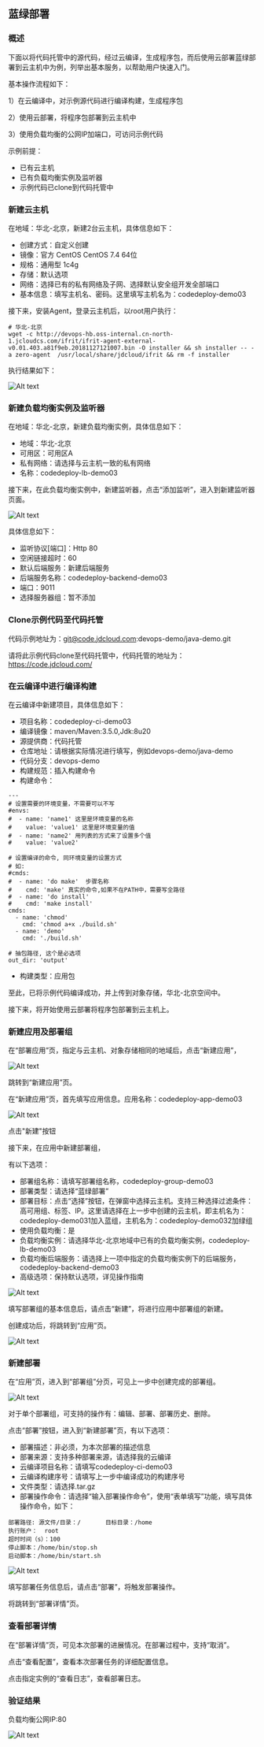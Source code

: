 
## 蓝绿部署

### 概述

下面以将代码托管中的源代码，经过云编译，生成程序包，而后使用云部署蓝绿部署到云主机中为例，列举出基本服务，以帮助用户快速入门。

基本操作流程如下：

1）在云编译中，对示例源代码进行编译构建，生成程序包

2）使用云部署，将程序包部署到云主机中

3）使用负载均衡的公网IP加端口，可访问示例代码

示例前提：

- 已有云主机
- 已有负载均衡实例及监听器
- 示例代码已clone到代码托管中


### 新建云主机

在地域：华北-北京，新建2台云主机，具体信息如下：

- 创建方式：自定义创建
- 镜像：官方 CentOS CentOS 7.4 64位
- 规格：通用型 1c4g
- 存储：默认选项
- 网络：选择已有的私有网络及子网、选择默认安全组开发全部端口
- 基本信息：填写主机名、密码。这里填写主机名为：codedeploy-demo03

接下来，安装Agent，登录云主机后，以root用户执行：

```
# 华北-北京
wget -c http://devops-hb.oss-internal.cn-north-1.jcloudcs.com/ifrit/ifrit-agent-external-v0.01.403.a81f9eb.20181127121007.bin -O installer && sh installer -- -a zero-agent  /usr/local/share/jdcloud/ifrit && rm -f installer
```

执行结果如下：

![Alt text](https://github.com/jdcloudcom/cn/blob/codedeploy/image/CodeDeploy/practice10.png)


### 新建负载均衡实例及监听器

在地域：华北-北京，新建负载均衡实例，具体信息如下：

- 地域：华北-北京
- 可用区：可用区A
- 私有网络：请选择与云主机一致的私有网络
- 名称：codedeploy-lb-demo03

接下来，在此负载均衡实例中，新建监听器，点击“添加监听”，进入到新建监听器页面。

![Alt text](https://github.com/jdcloudcom/cn/blob/codedeploy/image/CodeDeploy/practice11.png)


具体信息如下：

- 监听协议[端口]：Http 80
- 空闲链接超时：60
- 默认后端服务：新建后端服务
- 后端服务名称：codedeploy-backend-demo03
- 端口：9011
- 选择服务器组：暂不添加


### Clone示例代码至代码托管

代码示例地址为：git@code.jdcloud.com:devops-demo/java-demo.git

请将此示例代码clone至代码托管中，代码托管的地址为：https://code.jdcloud.com/


### 在云编译中进行编译构建

在云编译中新建项目，具体信息如下：

-  项目名称：codedeploy-ci-demo03
-  编译镜像：maven/Maven:3.5.0,Jdk:8u20
-  源提供商：代码托管
-  仓库地址：请根据实际情况进行填写，例如devops-demo/java-demo
-  代码分支：devops-demo
-  构建规范：插入构建命令
-  构建命令：
```
---
# 设置需要的环境变量，不需要可以不写
#envs:
#  - name: 'name1' 这里是环境变量的名称
#    value: 'value1' 这里是环境变量的值
#  - name: 'name2' 用列表的方式来了设置多个值
#    value: 'value2'

# 设置编译的命令, 同环境变量的设置方式
# 如:
#cmds: 
#  - name: 'do make'  步骤名称
#    cmd: 'make' 真实的命令,如果不在PATH中，需要写全路径
#  - name: 'do install'
#    cmd: 'make install'
cmds:
  - name: 'chmod'
    cmd: 'chmod a+x ./build.sh'
  - name: 'demo'
    cmd: './build.sh'

# 抽包路径, 这个是必选项
out_dir: 'output'
```
-  构建类型：应用包

至此，已将示例代码编译成功，并上传到对象存储，华北-北京空间中。

接下来，将开始使用云部署将程序包部署到云主机上。


### 新建应用及部署组

在“部署应用”页，指定与云主机、对象存储相同的地域后，点击“新建应用”，

![Alt text](https://github.com/jdcloudcom/cn/blob/codedeploy/image/CodeDeploy/starting5.png)

跳转到“新建应用”页。

在“新建应用”页，首先填写应用信息。应用名称：codedeploy-app-demo03

![Alt text](https://github.com/jdcloudcom/cn/blob/codedeploy/image/CodeDeploy/practice12.png)

点击"新建"按钮

接下来，在应用中新建部署组，

有以下选项：

- 部署组名称：请填写部署组名称，codedeploy-group-demo03
- 部署类型：请选择“蓝绿部署”
- 部署目标：点击“选择”按钮，在弹窗中选择云主机。支持三种选择过滤条件：高可用组、标签、IP。这里请选择在上一步中创建的云主机，即主机名为：codedeploy-demo031加入蓝组，主机名为：codedeploy-demo032加绿组
- 使用负载均衡：是
- 负载均衡实例：请选择华北-北京地域中已有的负载均衡实例，codedeploy-lb-demo03
- 负载均衡后端服务：请选择上一项中指定的负载均衡实例下的后端服务，codedeploy-backend-demo03
- 高级选项：保持默认选项，详见操作指南

![Alt text](https://github.com/jdcloudcom/cn/blob/codedeploy/image/CodeDeploy/practice13.png)

填写部署组的基本信息后，请点击“新建”，将进行应用中部署组的新建。

创建成功后，将跳转到“应用”页。

![Alt text](https://github.com/jdcloudcom/cn/blob/codedeploy/image/CodeDeploy/practice14.png)

### 新建部署

在“应用”页，进入到“部署组”分页，可见上一步中创建完成的部署组。

![Alt text](https://github.com/jdcloudcom/cn/blob/codedeploy/image/CodeDeploy/practice14.png)

对于单个部署组，可支持的操作有：编辑、部署、部署历史、删除。

点击“部署”按钮，进入到“新建部署”页，有以下选项：

- 部署描述：非必须，为本次部署的描述信息
- 部署来源：支持多种部署来源，请选择我的云编译
- 云编译项目名称：请填写codedeploy-ci-demo03
- 云编译构建序号：请填写上一步中编译成功的构建序号
- 文件类型：请选择.tar.gz
- 部署操作命令：请选择“输入部署操作命令”，使用“表单填写”功能，填写具体操作命令，如下：
```
部署路径: 源文件/目录：/       目标目录：/home
执行账户：  root       
超时时间（s）：100
停止脚本：/home/bin/stop.sh
启动脚本：/home/bin/start.sh
```

![Alt text](https://github.com/jdcloudcom/cn/blob/codedeploy/image/CodeDeploy/practice15.png)

填写部署任务信息后，请点击“部署”，将触发部署操作。

将跳转到“部署详情”页。

### 查看部署详情

在“部署详情”页，可见本次部署的进展情况。在部署过程中，支持“取消”。

点击“查看配置”，查看本次部署任务的详细配置信息。

点击指定实例的“查看日志”，查看部署日志。


### 验证结果

负载均衡公网IP:80

![Alt text](https://github.com/jdcloudcom/cn/blob/codedeploy/image/CodeDeploy/practice16.png)
